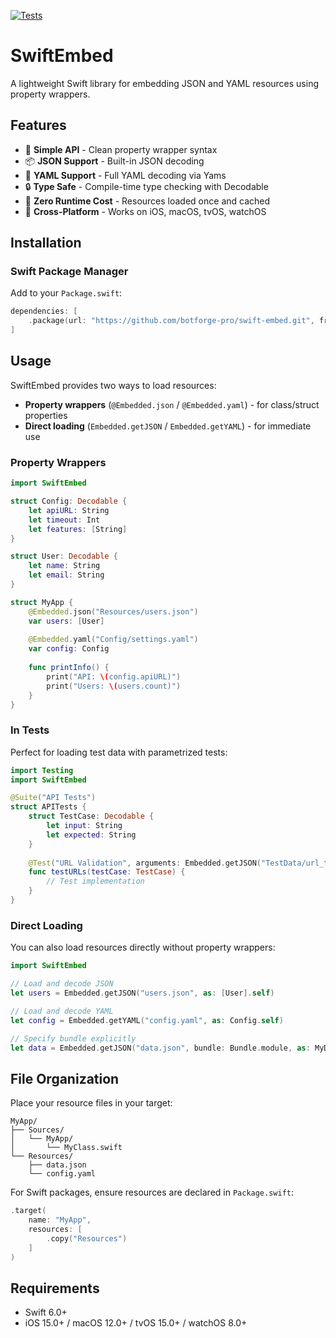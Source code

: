 [![Tests](https://github.com/botforge-pro/swift-embed/actions/workflows/tests.yml/badge.svg)](https://github.com/botforge-pro/swift-embed/actions/workflows/tests.yml)

# SwiftEmbed

A lightweight Swift library for embedding JSON and YAML resources using property wrappers.

## Features

- 🎯 **Simple API** - Clean property wrapper syntax
- 📦 **JSON Support** - Built-in JSON decoding
- 📝 **YAML Support** - Full YAML decoding via Yams
- 🔒 **Type Safe** - Compile-time type checking with Decodable
- 🚀 **Zero Runtime Cost** - Resources loaded once and cached
- 📱 **Cross-Platform** - Works on iOS, macOS, tvOS, watchOS

## Installation

### Swift Package Manager

Add to your `Package.swift`:

```swift
dependencies: [
    .package(url: "https://github.com/botforge-pro/swift-embed.git", from: "1.0.0")
]
```

## Usage

SwiftEmbed provides two ways to load resources:
- **Property wrappers** (`@Embedded.json` / `@Embedded.yaml`) - for class/struct properties
- **Direct loading** (`Embedded.getJSON` / `Embedded.getYAML`) - for immediate use

### Property Wrappers

```swift
import SwiftEmbed

struct Config: Decodable {
    let apiURL: String
    let timeout: Int
    let features: [String]
}

struct User: Decodable {
    let name: String
    let email: String
}

struct MyApp {
    @Embedded.json("Resources/users.json")
    var users: [User]
    
    @Embedded.yaml("Config/settings.yaml")
    var config: Config
    
    func printInfo() {
        print("API: \(config.apiURL)")
        print("Users: \(users.count)")
    }
}
```

### In Tests

Perfect for loading test data with parametrized tests:

```swift
import Testing
import SwiftEmbed

@Suite("API Tests")
struct APITests {
    struct TestCase: Decodable {
        let input: String
        let expected: String
    }
    
    @Test("URL Validation", arguments: Embedded.getJSON("TestData/url_tests.json", as: [TestCase].self))
    func testURLs(testCase: TestCase) {
        // Test implementation
    }
}
```

### Direct Loading

You can also load resources directly without property wrappers:

```swift
import SwiftEmbed

// Load and decode JSON
let users = Embedded.getJSON("users.json", as: [User].self)

// Load and decode YAML
let config = Embedded.getYAML("config.yaml", as: Config.self)

// Specify bundle explicitly
let data = Embedded.getJSON("data.json", bundle: Bundle.module, as: MyData.self)
```

## File Organization

Place your resource files in your target:

```
MyApp/
├── Sources/
│   └── MyApp/
│       └── MyClass.swift
└── Resources/
    ├── data.json
    └── config.yaml
```

For Swift packages, ensure resources are declared in `Package.swift`:

```swift
.target(
    name: "MyApp",
    resources: [
        .copy("Resources")
    ]
)
```

## Requirements

- Swift 6.0+
- iOS 15.0+ / macOS 12.0+ / tvOS 15.0+ / watchOS 8.0+